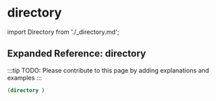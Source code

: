 # directory

import Directory from './_directory.md';

<Directory />

## Expanded Reference: directory

:::tip
TODO: Please contribute to this page by adding explanations and examples
:::

```lisp
(directory )
```
